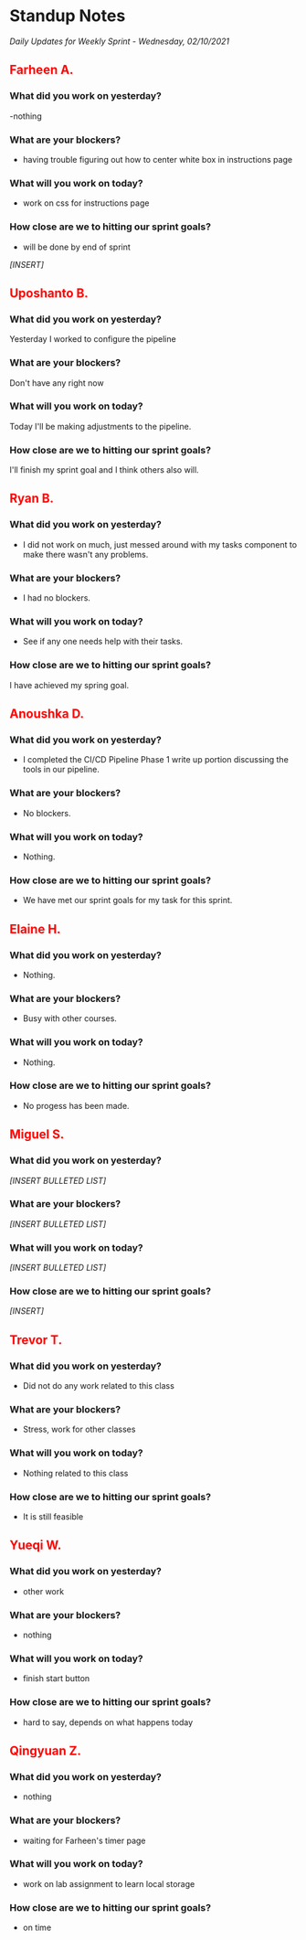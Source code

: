 # Standup Notes

_Daily Updates for Weekly Sprint - Wednesday, 02/10/2021_

## <span style="color: red;">Farheen A.</span>

### What did you work on yesterday?

-nothing

### What are your blockers?

- having trouble figuring out how to center white box in instructions page

### What will you work on today?

- work on css for instructions page

### How close are we to hitting our sprint goals?

- will be done by end of sprint

_[INSERT]_

## <span style="color: red;">Uposhanto B.</span>

### What did you work on yesterday?

Yesterday I worked to configure the pipeline

### What are your blockers?

Don't have any right now

### What will you work on today?

Today I'll be making adjustments to the pipeline.

### How close are we to hitting our sprint goals?

I'll finish my sprint goal and I think others also will.

## <span style="color: red;">Ryan B.</span>

### What did you work on yesterday?

- I did not work on much, just messed around with my tasks component to make there wasn't any problems.

### What are your blockers?

- I had no blockers.

### What will you work on today?

- See if any one needs help with their tasks.

### How close are we to hitting our sprint goals?

I have achieved my spring goal.

## <span style="color: red;">Anoushka D.</span>

### What did you work on yesterday?

- I completed the CI/CD Pipeline Phase 1 write up portion discussing the tools in our pipeline.

### What are your blockers?

- No blockers.

### What will you work on today?

- Nothing.

### How close are we to hitting our sprint goals?

- We have met our sprint goals for my task for this sprint.

## <span style="color: red;">Elaine H.</span>

### What did you work on yesterday?
- Nothing.

### What are your blockers?
- Busy with other courses.

### What will you work on today?
- Nothing.

### How close are we to hitting our sprint goals?
- No progess has been made.

## <span style="color: red;">Miguel S.</span>

### What did you work on yesterday?

_[INSERT BULLETED LIST]_

### What are your blockers?

_[INSERT BULLETED LIST]_

### What will you work on today?

_[INSERT BULLETED LIST]_

### How close are we to hitting our sprint goals?

_[INSERT]_

## <span style="color: red;">Trevor T.</span>

### What did you work on yesterday?

- Did not do any work related to this class

### What are your blockers?

- Stress, work for other classes

### What will you work on today?

- Nothing related to this class

### How close are we to hitting our sprint goals?

- It is still feasible

## <span style="color: red;">Yueqi W.</span>

### What did you work on yesterday?

- other work

### What are your blockers?

- nothing

### What will you work on today?

- finish start button

### How close are we to hitting our sprint goals?

- hard to say, depends on what happens today

## <span style="color: red;">Qingyuan Z.</span>

### What did you work on yesterday?

- nothing

### What are your blockers?

- waiting for Farheen's timer page

### What will you work on today?

- work on lab assignment to learn local storage

### How close are we to hitting our sprint goals?

- on time
